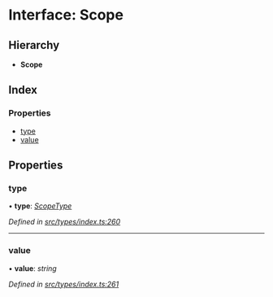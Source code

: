 # Interface: Scope

## Hierarchy

* **Scope**

## Index

### Properties

* [type](scope.md#type)
* [value](scope.md#value)

## Properties

###  type

• **type**: *[ScopeType](../enums/scopetype.md)*

*Defined in [src/types/index.ts:260](https://github.com/PolymathNetwork/polymesh-sdk/blob/a0872cf4/src/types/index.ts#L260)*

___

###  value

• **value**: *string*

*Defined in [src/types/index.ts:261](https://github.com/PolymathNetwork/polymesh-sdk/blob/a0872cf4/src/types/index.ts#L261)*
